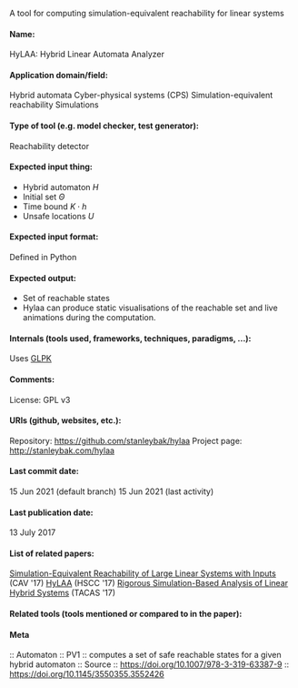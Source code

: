 A tool for computing simulation-equivalent reachability for linear systems

#### Name:
HyLAA: Hybrid Linear Automata Analyzer

#### Application domain/field:
Hybrid automata
Cyber-physical systems (CPS)
Simulation-equivalent reachability
Simulations

#### Type of tool (e.g. model checker, test generator):
Reachability detector

#### Expected input thing:
- Hybrid automaton $H$
- Initial set $\Theta$
- Time bound $K \cdot h$
- Unsafe locations $U$

#### Expected input format:
Defined in Python

#### Expected output:
- Set of reachable states
- Hylaa can produce static visualisations of the reachable set and live animations during the computation.

#### Internals (tools used, frameworks, techniques, paradigms, ...):
Uses [GLPK](Libraries/GLPK.md)

#### Comments:
License: GPL v3

#### URIs (github, websites, etc.):
Repository: https://github.com/stanleybak/hylaa
Project page: http://stanleybak.com/hylaa

#### Last commit date:
15 Jun 2021 (default branch)
15 Jun 2021 (last activity)

#### Last publication date:
13 July 2017

#### List of related papers:
[Simulation-Equivalent Reachability of Large Linear Systems with Inputs](https://doi.org/10.1007/978-3-319-63387-9_20) (CAV '17)
[HyLAA](https://doi.org/10.1145/3049797.3049808) (HSCC '17)
[Rigorous Simulation-Based Analysis of Linear Hybrid Systems](https://doi.org/10.1007/978-3-662-54577-5_32) (TACAS '17)

#### Related tools (tools mentioned or compared to in the paper):

#### Meta
:: Automaton
:: PV1 :: computes a set of safe reachable states for a given hybrid automaton
:: Source :: https://doi.org/10.1007/978-3-319-63387-9 :: https://doi.org/10.1145/3550355.3552426
